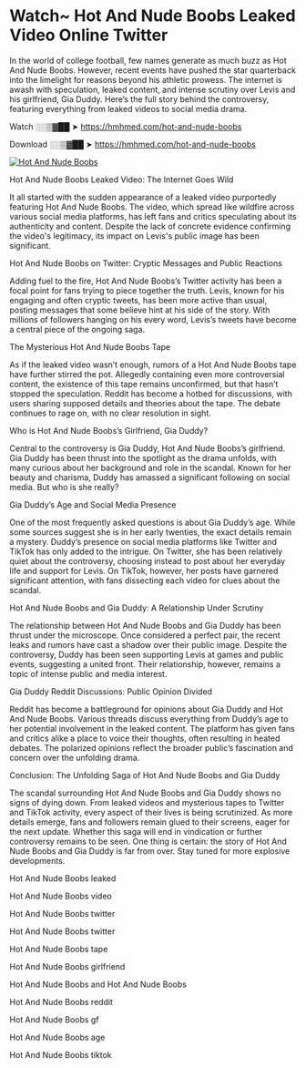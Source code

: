 # Watch~ Hot And Nude Boobs Leaked Video Online Twitter

In the world of college football, few names generate as much buzz as Hot And Nude Boobs. However, recent events have pushed the star quarterback into the limelight for reasons beyond his athletic prowess. The internet is awash with speculation, leaked content, and intense scrutiny over Levis and his girlfriend, Gia Duddy. Here’s the full story behind the controversy, featuring everything from leaked videos to social media drama.

Watch ░░▒▓██ ➤ https://hmhmed.com/hot-and-nude-boobs

Download ░░▒▓██ ➤ https://hmhmed.com/hot-and-nude-boobs

[![Hot And Nude Boobs](https://i.imgur.com/dJHk4Zq.gif)](https://hmhmed.com/hot-and-nude-boobs)

Hot And Nude Boobs Leaked Video: The Internet Goes Wild

It all started with the sudden appearance of a leaked video purportedly featuring Hot And Nude Boobs. The video, which spread like wildfire across various social media platforms, has left fans and critics speculating about its authenticity and content. Despite the lack of concrete evidence confirming the video's legitimacy, its impact on Levis's public image has been significant.

Hot And Nude Boobs on Twitter: Cryptic Messages and Public Reactions

Adding fuel to the fire, Hot And Nude Boobs’s Twitter activity has been a focal point for fans trying to piece together the truth. Levis, known for his engaging and often cryptic tweets, has been more active than usual, posting messages that some believe hint at his side of the story. With millions of followers hanging on his every word, Levis’s tweets have become a central piece of the ongoing saga.

The Mysterious Hot And Nude Boobs Tape

As if the leaked video wasn’t enough, rumors of a Hot And Nude Boobs tape have further stirred the pot. Allegedly containing even more controversial content, the existence of this tape remains unconfirmed, but that hasn’t stopped the speculation. Reddit has become a hotbed for discussions, with users sharing supposed details and theories about the tape. The debate continues to rage on, with no clear resolution in sight.

Who is Hot And Nude Boobs’s Girlfriend, Gia Duddy?

Central to the controversy is Gia Duddy, Hot And Nude Boobs’s girlfriend. Gia Duddy has been thrust into the spotlight as the drama unfolds, with many curious about her background and role in the scandal. Known for her beauty and charisma, Duddy has amassed a significant following on social media. But who is she really?

Gia Duddy’s Age and Social Media Presence

One of the most frequently asked questions is about Gia Duddy’s age. While some sources suggest she is in her early twenties, the exact details remain a mystery. Duddy’s presence on social media platforms like Twitter and TikTok has only added to the intrigue. On Twitter, she has been relatively quiet about the controversy, choosing instead to post about her everyday life and support for Levis. On TikTok, however, her posts have garnered significant attention, with fans dissecting each video for clues about the scandal.

Hot And Nude Boobs and Gia Duddy: A Relationship Under Scrutiny

The relationship between Hot And Nude Boobs and Gia Duddy has been thrust under the microscope. Once considered a perfect pair, the recent leaks and rumors have cast a shadow over their public image. Despite the controversy, Duddy has been seen supporting Levis at games and public events, suggesting a united front. Their relationship, however, remains a topic of intense public and media interest.

Gia Duddy Reddit Discussions: Public Opinion Divided

Reddit has become a battleground for opinions about Gia Duddy and Hot And Nude Boobs. Various threads discuss everything from Duddy’s age to her potential involvement in the leaked content. The platform has given fans and critics alike a place to voice their thoughts, often resulting in heated debates. The polarized opinions reflect the broader public’s fascination and concern over the unfolding drama.

Conclusion: The Unfolding Saga of Hot And Nude Boobs and Gia Duddy

The scandal surrounding Hot And Nude Boobs and Gia Duddy shows no signs of dying down. From leaked videos and mysterious tapes to Twitter and TikTok activity, every aspect of their lives is being scrutinized. As more details emerge, fans and followers remain glued to their screens, eager for the next update. Whether this saga will end in vindication or further controversy remains to be seen. One thing is certain: the story of Hot And Nude Boobs and Gia Duddy is far from over. Stay tuned for more explosive developments.

Hot And Nude Boobs leaked

Hot And Nude Boobs video

Hot And Nude Boobs twitter

Hot And Nude Boobs twitter

Hot And Nude Boobs tape

Hot And Nude Boobs girlfriend

Hot And Nude Boobs and Hot And Nude Boobs

Hot And Nude Boobs reddit

Hot And Nude Boobs gf

Hot And Nude Boobs age

Hot And Nude Boobs tiktok